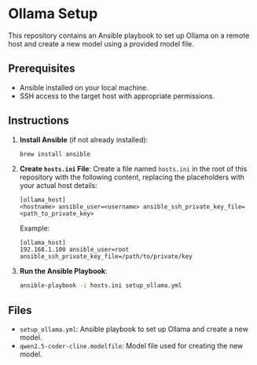 # Ollama Setup

This repository contains an Ansible playbook to set up Ollama on a remote host and create a new model using a provided model file.

## Prerequisites
- Ansible installed on your local machine.
- SSH access to the target host with appropriate permissions.

## Instructions

1. **Install Ansible** (if not already installed):
   ```sh
   brew install ansible
   ```

2. **Create `hosts.ini` File**:
   Create a file named `hosts.ini` in the root of this repository with the following content, replacing the placeholders with your actual host details:
   ```
   [ollama_host]
   <hostname> ansible_user=<username> ansible_ssh_private_key_file=<path_to_private_key>
   ```

   Example:
   ```
   [ollama_host]
   192.168.1.100 ansible_user=root ansible_ssh_private_key_file=/path/to/private/key
   ```

3. **Run the Ansible Playbook**:
   ```sh
   ansible-playbook -i hosts.ini setup_ollama.yml
   ```

## Files

- `setup_ollama.yml`: Ansible playbook to set up Ollama and create a new model.
- `qwen2.5-coder-cline.modelfile`: Model file used for creating the new model.
